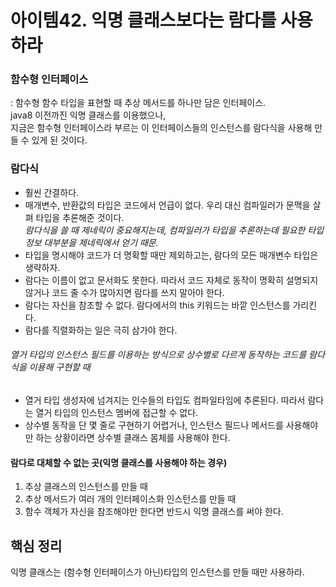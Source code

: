 # 아이템42. 익명 클래스보다는 람다를 사용하라

### 함수형 인터페이스  
: 함수형 함수 타입을 표현할 때 추상 메서드를 하나만 담은 인터페이스.   
java8 이전까진 익명 클래스를 이용했으나,   
지금은 함수형 인터페이스라 부르는 이 인터페이스들의 인스턴스를 람다식을 사용해 만들 수 있게 된 것이다. 

### 람다식
* 훨씬 간결하다.
* 매개변수, 반환값의 타입은 코드에서 언급이 없다. 우리 대신 컴파일러가 문맥을 살펴 타입을 추론해준 것이다.  
*람다식을 쓸 때 제네릭이 중요해지는데, 컴파일러가 타입을 추론하는데 필요한 타입 정보 대부분을 제네릭에서 얻기 때문.*
* 타입을 명시해야 코드가 더 명확할 때만 제외하고는, 람다의 모든 매개변수 타입은 생략하자.
* 람다는 이름이 없고 문서화도 못한다. 따라서 코드 자체로 동작이 명확히 설명되지 않거나 코드 줄 수가 많아지면 람다를 쓰지 말아야 한다.  
* 람다는 자신을 참조할 수 없다. 람다에서의 this 키워드는 바깥 인스턴스를 가리킨다.
* 람다를 직렬화하는 일은 극히 삼가야 한다.

###### 열거 타입의 인스턴스 필드를 이용하는 방식으로 상수별로 다르게 동작하는 코드를 람다식을 이용해 구현할 때
* 열거 타입 생성자에 넘겨지는 인수들의 타입도 컴파일타임에 추론된다. 따라서 람다는 열거 타입의 인스턴스 멤버에 접근할 수 없다.  
* 상수별 동작을 단 몇 줄로 구현하기 어렵거나, 인스턴스 필드나 메서드를 사용해야만 하는 상황이라면 상수별 클래스 몸체를 사용해야 한다.

#### 람다로 대체할 수 없는 곳(익명 클래스를 사용해야 하는 경우)
1. 추상 클래스의 인스턴스를 만들 때
2. 추상 메서드가 여러 개의 인터페이스화 인스턴스를 만들 때
3. 함수 객체가 자신을 참조해야만 한다면 반드시 익명 클래스를 써야 한다.

## 핵심 정리
익명 클래스는 (함수형 인터페이스가 아닌)타입의 인스턴스를 만들 때만 사용하라.
